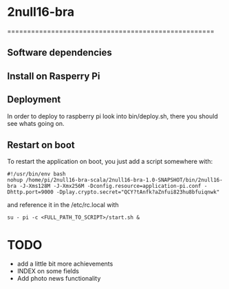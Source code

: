 # 2null16-bra

====================================================

Software dependencies
----------------------------------------------------


Install on Rasperry Pi
----------------------------------------------------
## Deployment
In order to deploy to raspberry pi look into bin/deploy.sh, there you should see whats going on.

## Restart on boot

To restart the application on boot, you just add a script somewhere with:
```
#!/usr/bin/env bash
nohup /home/pi/2null16-bra-scala/2null16-bra-1.0-SNAPSHOT/bin/2null16-bra -J-Xms128M -J-Xmx256M -Dconfig.resource=application-pi.conf -Dhttp.port=9000 -Dplay.crypto.secret="QCY?tAnfk?aZnfui823hu8bfuiqnwk"
```

and reference it in the /etc/rc.local with
```
su - pi -c <FULL_PATH_TO_SCRIPT>/start.sh &
```



# TODO

* add a little bit more achievements
* INDEX on some fields
* Add photo news functionality
